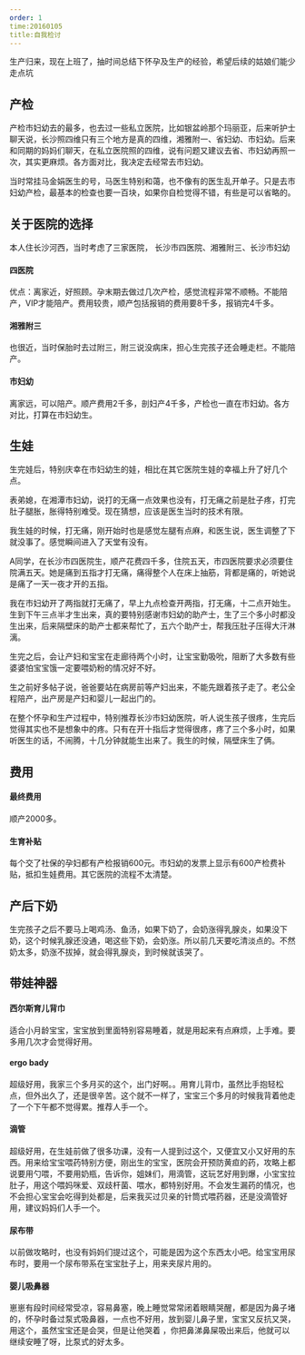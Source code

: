 ```yaml
---
order: 1
time:20160105
title:自我检讨
---
```

生产归来，现在上班了，抽时间总结下怀孕及生产的经验，希望后续的姑娘们能少走点坑

## 产检
产检市妇幼去的最多，也去过一些私立医院，比如银盆岭那个玛丽亚，后来听护士聊天说，长沙照四维只有三个地方是真的四维，湘雅附一、省妇幼、市妇幼。后来和同期的妈妈们聊天，在私立医院照的四维，说有问题又建议去省、市妇幼再照一次，其实更麻烦。各方面对比，我决定去经常去市妇幼。

当时常挂马金娟医生的号，马医生特别和蔼，也不像有的医生乱开单子。只是去市妇幼产检，最基本的检查也要一百块，如果你自检觉得不错，有些是可以省略的。

## 关于医院的选择
本人住长沙河西，当时考虑了三家医院，
长沙市四医院、湘雅附三、长沙市妇幼

#### 四医院
优点：离家近，好照顾。孕末期去做过几次产检，感觉流程非常不顺畅。不能陪产，VIP才能陪产。费用较贵，顺产包括报销的费用要8千多，报销完4千多。

#### 湘雅附三
也很近，当时保胎时去过附三，附三说没病床，担心生完孩子还会睡走栏。不能陪产。

#### 市妇幼
离家远，可以陪产。顺产费用2千多，剖妇产4千多，产检也一直在市妇幼。各方对比，打算在市妇幼生。

## 生娃
生完娃后，特别庆幸在市妇幼生的娃，相比在其它医院生娃的幸福上升了好几个点。

表弟媳，在湘潭市妇幼，说打的无痛一点效果也没有，打无痛之前是肚子疼，打完肚子腿胀，胀得特别难受。现在猜想，应该是医生当时的技术有限。

我生娃的时候，打无痛，刚开始时也是感觉左腿有点麻，和医生说，医生调整了下就没事了。感觉瞬间进入了天堂有没有。

A同学，在长沙市四医院生，顺产花费四千多，住院五天，市四医院要求必须要住院满五天。她是痛到五指才打无痛，痛得整个人在床上抽筋，背都是痛的，听她说是痛了一天一夜才开的五指。

我在市妇幼开了两指就打无痛了，早上九点检查开两指，打无痛，十二点开始生。生到下午三点半才生出来，真的要特别感谢市妇幼的助产士，生了三个多小时都没生出来，后来隔壁床的助产士都来帮忙了，五六个助产士，帮我压肚子压得大汗淋漓。

生完之后，会让产妇和宝宝在走廊待两个小时，让宝宝勤吸吮，阻断了大多数有些婆婆怕宝宝饿一定要喂奶粉的情况好不好。

生之前好多帖子说，爸爸要站在病房前等产妇出来，不能先跟着孩子走了。老公全程陪产，出产房是产妇和婴儿一起出门的。

在整个怀孕和生产过程中，特别推荐长沙市妇幼医院，听人说生孩子很疼，生完后觉得其实也不是想象中的疼。只有在开十指后才觉得很疼，疼了三个多小时，如果听医生的话，不闹腾，十几分钟就能生出来了。我生的时候，隔壁床生了俩。

## 费用
#### 最终费用
顺产2000多。

#### 生育补贴
每个交了社保的孕妇都有产检报销600元。市妇幼的发票上显示有600产检费补贴，抵扣生娃费用。其它医院的流程不太清楚。

## 产后下奶
生完孩子之后不要马上喝鸡汤、鱼汤，如果下奶了，会奶涨得乳腺炎，如果没下奶，这个时候乳腺还没通，喝这些下奶，会奶涨。所以前几天要吃清淡点的。不然奶太多，奶涨不拔掉，就会得乳腺炎，到时候就该哭了。

## 带娃神器

#### 西尔斯育儿背巾

适合小月龄宝宝，宝宝放到里面特别容易睡着，就是用起来有点麻烦，上手难。要多用几次才会觉得好用。

#### ergo bady

超级好用，我家三个多月买的这个，出门好啊。。用育儿背巾，虽然比手抱轻松点，但外出久了，还是很辛苦。这个就不一样了，宝宝三个多月的时候我背着他走了一个下午都不觉得累。推荐人手一个。

#### 滴管

超级好用，在生娃前做了很多功课，没有一人提到过这个，又便宜又小又好用的东西。用来给宝宝喂药特别方便，刚出生的宝宝，医院会开预防黄疸的药，攻略上都说要用勺喂，不要用奶瓶，告诉你，姐妹们，用滴管，这玩艺好用到爆，小宝宝拉肚子，用这个喂妈咪爱、双歧杆菌、喂水，都特别好用。不会发生漏药的情况，也不会担心宝宝会吃得到处都是，后来我买过贝亲的针筒式喂药器，还是没滴管好用，建议妈妈们人手一个。

#### 尿布带

以前做攻略时，也没有妈妈们提过这个，可能是因为这个东西太小吧。给宝宝用尿布时，要用一个尿布带系在宝宝肚子上，用来夹尿片用的。

#### 婴儿吸鼻器

崽崽有段时间经常受凉，容易鼻塞，晚上睡觉常常闭着眼睛哭醒，都是因为鼻子堵的，怀孕时备过泵式吸鼻器，一点也不好用，放到婴儿鼻子里，宝宝又反抗又哭，用这个，虽然宝宝还是会哭，但是让他哭着 ，你把鼻涕鼻屎吸出来后，他就可以继续安睡了呀，比泵式的好太多。


